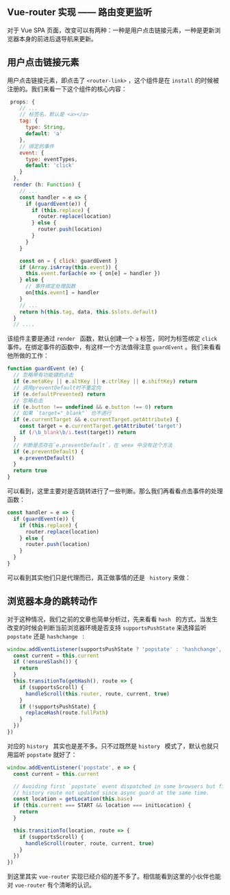 ## Vue-router 实现 —— 路由变更监听

对于 Vue SPA 页面，改变可以有两种：一种是用户点击链接元素，一种是更新浏览器本身的前进后退导航来更新。

## 用户点击链接元素

用户点击链接元素，即点击了 `<router-link>`  ，这个组件是在  `install`  的时候被注册的。我们来看一下这个组件的核心内容：

```js
 props: {
    // ...
    // 标签名，默认是 <a></a>
    tag: {
      type: String,
      default: 'a'
    },
    // 绑定的事件
    event: {
      type: eventTypes,
      default: 'click'
    }
  },
  render (h: Function) {
    // ...
    const handler = e => {
      if (guardEvent(e)) {
        if (this.replace) {
          router.replace(location)
        } else {
          router.push(location)
        }
      }
    }

    const on = { click: guardEvent }
    if (Array.isArray(this.event)) {
      this.event.forEach(e => { on[e] = handler })
    } else {
      // 事件绑定处理函数
      on[this.event] = handler
    } 
    // ...
    return h(this.tag, data, this.$slots.default)   
  }
  // ....
```

该组件主要是通过 `render `  函数，默认创建一个  `a`  标签，同时为标签绑定 `click`  事件。在绑定事件的函数中，有这样一个方法值得注意  `guardEvent`  。我们来看看他所做的工作：

```js
function guardEvent (e) {
  // 忽略带有功能键的点击
  if (e.metaKey || e.altKey || e.ctrlKey || e.shiftKey) return
  // 调用preventDefault时不重定向
  if (e.defaultPrevented) return
  // 忽略右击
  if (e.button !== undefined && e.button !== 0) return
  // 如果 `target="_blank"` 也不进行
  if (e.currentTarget && e.currentTarget.getAttribute) {
    const target = e.currentTarget.getAttribute('target')
    if (/\b_blank\b/i.test(target)) return
  }
  // 判断是否存在`e.preventDefault`，在 weex 中没有这个方法
  if (e.preventDefault) {
    e.preventDefault()
  }
  return true
}
```

可以看到，这里主要对是否跳转进行了一些判断。那么我们再看看点击事件的处理函数：

```js
const handler = e => {
  if (guardEvent(e)) {
    if (this.replace) {
      router.replace(location)
    } else {
      router.push(location)
    }
  }
}
```

可以看到其实他们只是代理而已，真正做事情的还是  ` history`  来做：

## 浏览器本身的跳转动作

对于这种情况，我们之前的文章也简单分析过，先来看看  `hash ` 的方式，当发生改变的时候会判断当前浏览器环境是否支持  `supportsPushState`  来选择监听  `popstate`  还是  `hashchange ` :

```js
window.addEventListener(supportsPushState ? 'popstate' : 'hashchange', () => {
  const current = this.current
  if (!ensureSlash()) {
    return
  }
  this.transitionTo(getHash(), route => {
    if (supportsScroll) {
      handleScroll(this.router, route, current, true)
    }
    if (!supportsPushState) {
      replaceHash(route.fullPath)
    }
  })
})
```

对应的  `history `  其实也是差不多。只不过既然是  `history `  模式了，默认也就只用监听 `popstate`  就好了：

```js
window.addEventListener('popstate', e => {
  const current = this.current

  // Avoiding first `popstate` event dispatched in some browsers but first
  // history route not updated since async guard at the same time.
  const location = getLocation(this.base)
  if (this.current === START && location === initLocation) {
    return
  }

  this.transitionTo(location, route => {
    if (supportsScroll) {
      handleScroll(router, route, current, true)
    }
  })
})

```

到这里其实 `vue-router`  实现已经介绍的差不多了。相信能看到这里的小伙伴也能对 `vue-router`  有个清晰的认识。